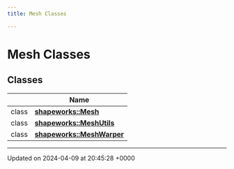 ```yaml
---
title: Mesh Classes

---
```


# Mesh Classes



## Classes

|                | Name           |
| -------------- | -------------- |
| class | **[shapeworks::Mesh](../Classes/classshapeworks_1_1Mesh.md)**  |
| class | **[shapeworks::MeshUtils](../Classes/classshapeworks_1_1MeshUtils.md)**  |
| class | **[shapeworks::MeshWarper](../Classes/classshapeworks_1_1MeshWarper.md)**  |






-------------------------------

Updated on 2024-04-09 at 20:45:28 +0000